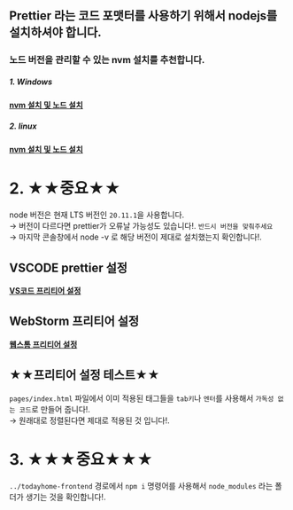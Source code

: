 ## Prettier 라는 코드 포맷터를 사용하기 위해서 nodejs를 설치하셔야 합니다.

### 노드 버전을 관리할 수 있는 nvm 설치를 추천합니다.

##### 1. Windows

**[nvm 설치 및 노드 설치](https://jin2rang.tistory.com/entry/Window-Nodejs-%EC%84%A4%EC%B9%982)**

##### 2. linux

**[nvm 설치 및 노드 설치](https://alsry922.tistory.com/31)**

# 2. ★★중요★★

node 버전은 현재 LTS 버전인 `20.11.1`을 사용합니다.<br>
&rarr; 버전이 다르다면 prettier가 오류날 가능성도 있습니다!. `반드시 버전을 맞춰주세요`<br>
&rarr; 마지막 콘솔창에서  node -v 로 해당 버전이 제대로 설치했는지 확인합니다!.

## VSCODE prettier 설정

**[VS코드 프리티어 설정](https://green-grapes.tistory.com/entry/VSCode-prettier-%EC%84%A4%EC%A0%95%ED%95%98%EA%B8%B0)**

## WebStorm 프리티어 설정

**[웹스톰 프리티어 설정](https://ripley21.com/intellij-webstorm-prettier-%EC%84%A4%EC%A0%95/)**

## ★★프리티어 설정 테스트★★
`pages/index.html` 파일에서 이미 적용된 태그들을 `tab키`나 `엔터`를 사용해서 `가독성 없는 코드`로 만들어 줍니다!.<br>
&rarr; 원래대로 정렬된다면 제대로 적용된 것 입니다!.
# 3. ★★★중요★★★
`../todayhome-frontend` 경로에서 `npm i` 명령어를 사용해서 `node_modules` 라는 폴더가 생기는 것을 확인합니다!.
